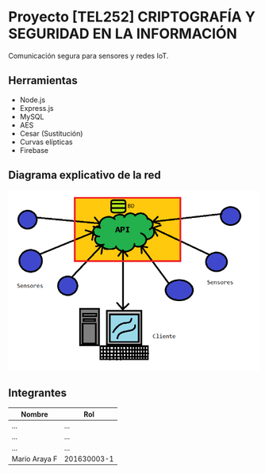 # Proyecto [TEL252] CRIPTOGRAFÍA Y SEGURIDAD EN LA INFORMACIÓN

Comunicación segura para sensores y redes IoT.

## Herramientas

- Node.js
- Express.js
- MySQL
- AES
- Cesar (Sustitución)
- Curvas elípticas
- Firebase

## Diagrama explicativo de la red

![Diagrama](imgs/proyecto.png)

## Integrantes

| Nombre | Rol |
| ---- | ---- | 
| ... | ... |
| ... | ... |
| ... | ... |
| Mario Araya F | 201630003-1 |

